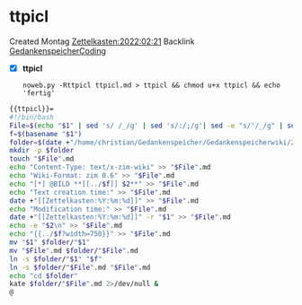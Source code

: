 # ttpicl
Created Montag [Zettelkasten:2022:02:21]()
Backlink[ GedankenspeicherCoding](../GedankenspeicherCoding.md)

- [X] **ttpicl**


  ``noweb.py -Rttpicl ttpicl.md > ttpicl && chmod u+x ttpicl && echo 'fertig'``


```bash
{{ttpicl}}=
#!/bin/bash
File=$(echo "$1" | sed 's/ /_/g' | sed 's/:/;/g'| sed -e "s/'/_/g" | sed 's/\"//g')
f=$(basename "$1")
folder=$(date +"/home/christian/Gedankenspeicher/Gedankenspeicherwiki/Zettelkasten/%Y/%m/%d" -r "$1")
mkdir -p $folder
touch "$File".md
echo "Content-Type: text/x-zim-wiki" >> "$File".md
echo "Wiki-Format: zim 0.6" >> "$File".md
echo "[*] @BILD **[[../$f]] $2**" >> "$File".md
echo "Text creation time:" >> "$File".md
date +"[[Zettelkasten:%Y:%m:%d]]" >> "$File".md
echo "Modification time:" >> "$File".md
date +"[[Zettelkasten:%Y:%m:%d]]" -r "$1" >> "$File".md
echo -e "$2\n" >> "$File".md
echo "{{../$f?width=750}}" >> "$File".md
mv "$1" $folder/"$1"
mv "$File".md $folder/"$File".md
ln -s $folder/"$1" "$f"
ln -s $folder/"$File".md "$File".md
echo "cd $folder"
kate $folder/"$File".md 2>/dev/null &
@
```


